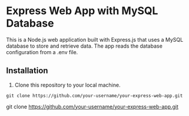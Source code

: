 # Express Web App with MySQL Database

This is a Node.js web application built with Express.js that uses a MySQL database to store and retrieve data. The app reads the database configuration from a .env file.

## Installation

1. Clone this repository to your local machine.

```
git clone https://github.com/your-username/your-express-web-app.git

```
git clone https://github.com/your-username/your-express-web-app.git
